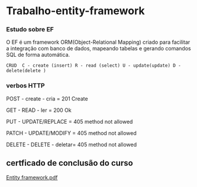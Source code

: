 # Trabalho-entity-framework

### Estudo sobre EF

O EF é um framework ORM(Object-Relational Mapping) criado para facilitar a integração com banco de dados, mapeando tabelas e gerando comandos SQL de forma automática.

`CRUD 
C - create (insert)
R - read (select)
U - update(update)
D - delete(delete )
`
### verbos HTTP
POST - create - cria = 201 Create

GET - READ - ler = 200 Ok

PUT - UPDATE/REPLACE = 405 method not allowed

PATCH - UPDATE/MODIFY = 405 method not allowed

DELETE - DELETE - deletar= 405 method not allowed

## certficado de conclusão do curso 


[Entity framework.pdf](https://github.com/senhorN/Trabalho-entity-framework/files/10339453/Entity.framework.pdf)
